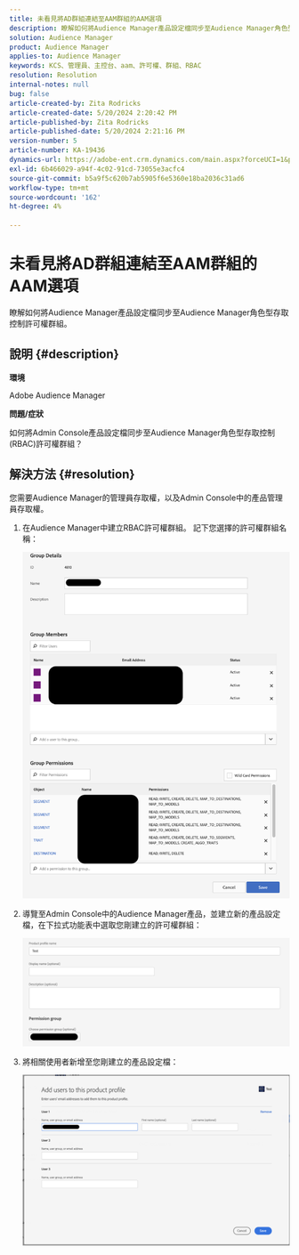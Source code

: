 ```yaml
---
title: 未看見將AD群組連結至AAM群組的AAM選項
description: 瞭解如何將Audience Manager產品設定檔同步至Audience Manager角色型存取控制許可權群組。
solution: Audience Manager
product: Audience Manager
applies-to: Audience Manager
keywords: KCS、管理員、主控台、aam、許可權、群組、RBAC
resolution: Resolution
internal-notes: null
bug: false
article-created-by: Zita Rodricks
article-created-date: 5/20/2024 2:20:42 PM
article-published-by: Zita Rodricks
article-published-date: 5/20/2024 2:21:16 PM
version-number: 5
article-number: KA-19436
dynamics-url: https://adobe-ent.crm.dynamics.com/main.aspx?forceUCI=1&pagetype=entityrecord&etn=knowledgearticle&id=3ee60122-b416-ef11-9f8a-6045bd026dc7
exl-id: 6b466029-a94f-4c02-91cd-73055e3acfc4
source-git-commit: b5a9f5c620b7ab5905f6e5360e18ba2036c31ad6
workflow-type: tm+mt
source-wordcount: '162'
ht-degree: 4%

---
```


# 未看見將AD群組連結至AAM群組的AAM選項


瞭解如何將Audience Manager產品設定檔同步至Audience Manager角色型存取控制許可權群組。

## 說明 {#description}


<b>環境</b>

Adobe Audience Manager



<b>問題/症狀</b>

如何將Admin Console產品設定檔同步至Audience Manager角色型存取控制(RBAC)許可權群組？


## 解決方法 {#resolution}


您需要Audience Manager的管理員存取權，以及Admin Console中的產品管理員存取權。

1. 在Audience Manager中建立RBAC許可權群組。 記下您選擇的許可權群組名稱：



   ![](assets/5a5b40de-a9cf-ec11-a7b5-00224809c196.png)
2. 導覽至Admin Console中的Audience Manager產品，並建立新的產品設定檔，在下拉式功能表中選取您剛建立的許可權群組：



   ![](assets/2689da02-aacf-ec11-a7b5-00224809c196.png)
3. 將相關使用者新增至您剛建立的產品設定檔：



   ![](assets/6a896e46-aacf-ec11-a7b5-00224809c196.png)
